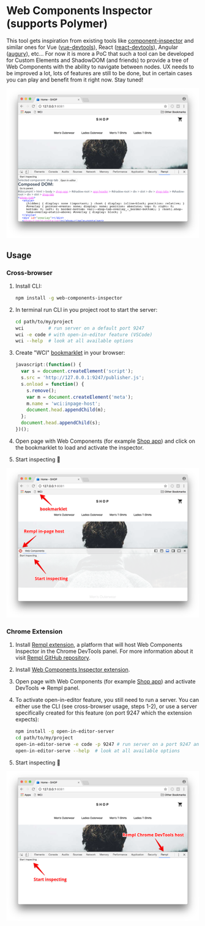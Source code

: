 # Web Components Inspector (supports Polymer)

This tool gets inspiration from existing tools like [component-inspector](https://github.com/lahmatiy/component-inspector/) and similar ones for Vue ([vue-devtools](https://github.com/vuejs/vue-devtools)), React ([react-devtools](https://github.com/facebook/react-devtools)), Angular ([augury](https://github.com/rangle/augury)), etc... For now it is more a PoC that such a tool can be developed for Custom Elements and ShadowDOM (and friends) to provide a tree of Web Components with the ability to navigate between nodes. UX needs to be improved a lot, lots of features are still to be done, but in certain cases you can play and benefit from it right now. Stay tuned!

![Overview](./readme/overview.png)

## Usage

### Cross-browser

1. Install CLI:

    ```sh
    npm install -g web-components-inspector
    ```

1. In terminal run CLI in you project root to start the server:

    ```sh
    cd path/to/my/project
    wci         # run server on a default port 9247
    wci -e code # with open-in-editor feature (VSCode)
    wci --help  # look at all available options
    ```

1. Create "WCI" [bookmarklet](https://en.wikipedia.org/wiki/Bookmarklet) in your browser:

    ```javascript
    javascript:(function() {
      var s = document.createElement('script');
      s.src = 'http://127.0.0.1:9247/publisher.js';
      s.onload = function() {
        s.remove();
        var m = document.createElement('meta');
        m.name = 'wci:inpage-host';
        document.head.appendChild(m);
      };
      document.head.appendChild(s);
    })();
    ```

1. Open page with Web Components (for example [Shop app](https://github.com/Polymer/shop)) and click on the bookmarklet to load and activate the inspector.

1. Start inspecting :telescope:

![Cross-browser usage](./readme/usage-cross-browser.png)

### Chrome Extension

1. Install [Rempl extension](https://chrome.google.com/webstore/detail/rempl/hcikjlholajopgbgfmmlbmifdfbkijdj), a platform that will host Web Components Inspector in the Chrome DevTools panel. For more information about it visit [Rempl GitHub repository](https://github.com/rempl/rempl).

1. Install [Web Components Inspector extension](https://chrome.google.com/webstore/detail/web-components-inspector/dhghhonjboahenmhpfdnmocbkijjcgdc).

1. Open page with Web Components (for example [Shop app](https://github.com/Polymer/shop)) and activate DevTools => Rempl panel.

1. To activate open-in-editor feature, you still need to run a server. You can either use the CLI (see cross-browser usage, steps 1-2), or use a server specifically created for this feature (on port 9247 which the extension expects):

    ```sh
    npm install -g open-in-editor-server
    cd path/to/my/project
    open-in-editor-serve -e code -p 9247 # run server on a port 9247 and open files in VSCode
    open-in-editor-serve --help  # look at all available options
    ```

1. Start inspecting :telescope:

![Chrome extension usage](./readme/usage-chrome-extension.png)
